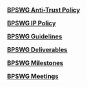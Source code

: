 **[BPSWG Anti-Trust Policy](AntiTrustPolicy.md)**

**[BPSWG IP Policy](IPPolicy.md)**

**[BPSWG Guidelines](Guidelines.md)**

**[BPSWG Deliverables](Deliverables.md)**

**[BPSWG Milestones](Milestones.md)**

**[BPSWG Meetings](Meetings.md)**

